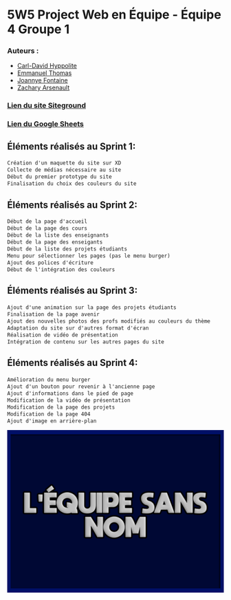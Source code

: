 # 5W5 Project Web en Équipe - Équipe 4 Groupe 1
### Auteurs :
- [Carl-David Hyppolite](https://github.com/cdhyppolite)
- [Emmanuel Thomas](https://github.com/Thomas21Emmanuel)
- [Joannye Fontaine](https://github.com/jfontaine2000)
- [Zachary Arsenault](https://github.com/TheFrenchBuck)
### [Lien du site Siteground](https://timm178.sg-host.com/)
### [Lien du Google Sheets](https://docs.google.com/spreadsheets/d/1tfcWJ_KfRK7A1qLzvmbN3c6tjl_g7qarUelLplwTTVQ/edit#gid=0)
## Éléments réalisés au Sprint 1:
```
Création d'un maquette du site sur XD
Collecte de médias nécessaire au site
Début du premier prototype du site
Finalisation du choix des couleurs du site
```
## Éléments réalisés au Sprint 2:
```
Début de la page d'accueil
Début de la page des cours
Début de la liste des enseignants
Début de la page des enseigants
Début de la liste des projets étudiants
Menu pour sélectionner les pages (pas le menu burger)
Ajout des polices d'écriture
Début de l'intégration des couleurs
```

## Éléments réalisés au Sprint 3:
```
Ajout d'une animation sur la page des projets étudiants
Finalisation de la page avenir
Ajout des nouvelles photos des profs modifiés au couleurs du thème
Adaptation du site sur d'autres format d'écran
Réalisation de vidéo de présentation
Intégration de contenu sur les autres pages du site
```
## Éléments réalisés au Sprint 4:
```
Amélioration du menu burger
Ajout d'un bouton pour revenir à l'ancienne page
Ajout d'informations dans le pied de page
Modification de la vidéo de présentation
Modification de la page des projets
Modification de la page 404
Ajout d'image en arrière-plan
```
![Image](./screenshot.png "Image du Thème")